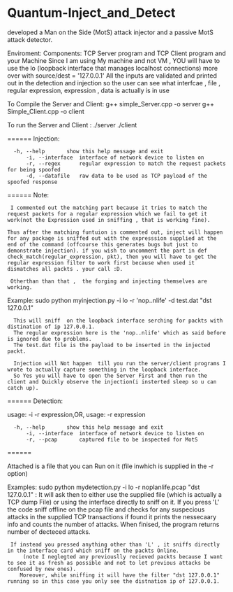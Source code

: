 # Quantum-Inject_and_Detect
developed a Man on the Side (MotS) attack injector and a passive MotS attack detector.



Enviroment:
Components: TCP  Server program  and TCP Client program  and your Machine
      Since I am using My machine and not VM , YOU will have to use the lo (loopback interface that manages localhost connections) more over with source/dest = '127.0.0.1'
All the inputs are validated and printed out in the detection and injection so the user can see what interfcae , file , regular expression, expression , data is actually is in use


To Compile the Server and Client:
 g++ simple_Server.cpp -o server
 g++ Simple_Client.cpp -o client

To run the Server and Client :
./server
./client

======
Injection:

	  -h, --help       show this help message and exit
          -i, --interface  interface of network device to listen on
          -r, --regex      regular expression to match the request packets for being spoofed
          -d, --datafile   raw data to be used as TCP payload of the spoofed response
======
Note:


	 I commented out the matching part because it tries to match the request packets for a regular expression which we fail to get it work(not the Expression used in sniffing , that is working fine).

	Thus after the matching funtuion is commented out, inject will happen for any package is sniffed out with the expresssion supplied at the end of the command (offcourse this generates bugs but just to demonstrate injection). if you wish to uncomment the part in def check_match(regular_expression, pkt), then you will have to get the regular expression filter to work first because when used it dismatches all packts . your call :D.

	 Otherthan than that ,  the forging and injecting themselves are working.

Example:
 sudo python myinjection.py -i lo -r 'nop..nlife' -d test.dat "dst 127.0.0.1"

	  This will sniff  on the loopback interface serching for packts with distination of ip 127.0.0.1.
      The regular expression here is the 'nop..nlife' which as said before is ignored due to problems.
      The test.dat file is the payload to be inserted in the injected packt.

	  Injection will Not happen  till you run the server/client programs I wrote to actually capture something in the loopback interface.
      So Yes you will have to open the Server First and then run the client and Quickly observe the injection(i insterted sleep so u can catch up).


======
Detection:

usage: -i <interface> -r <file> expression,OR,
usage:                -r <file> expression

	  -h, --help       show this help message and exit
          -i, --interface  interface of network device to listen on
          -r, --pcap       captured file to be inspected for MotS
======

Attached is a file that you can Run on it (file inwhich is supplied in the -r option)

Examples:
sudo python mydetection.py -i lo -r noplanlife.pcap  "dst 127.0.0.1" :
      It will ask then to either use the supplied file (which is actually a TCP dump File) or using the interface directly to sniff on it.
         If you press 'L' the code sniff offline on the pcap file and checks for any suspecious attacks in the supplied TCP transactions
         if found it prints the nessecaary info and counts the number of attacks. When finised, the program returns number of decteced attacks.

	 If instead you pressed anything other than 'L' , it sniffs directly in the interface card which sniff on the packts Online.
         (note I neglegted any previouslly recieved packts because I want to see it as fresh as possible and not to let previous attacks be  confused by new ones).
        Moreover, while sniffing it will have the filter "dst 127.0.0.1" running so in this case you only see the distnation ip of 127.0.0.1.
